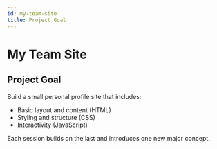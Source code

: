 ```yaml
---
id: my-team-site
title: Project Goal
---
```


# My Team Site

## Project Goal
Build a small personal profile site that includes:

- Basic layout and content (HTML)
- Styling and structure (CSS)
- Interactivity (JavaScript)

Each session builds on the last and introduces one new major concept.
